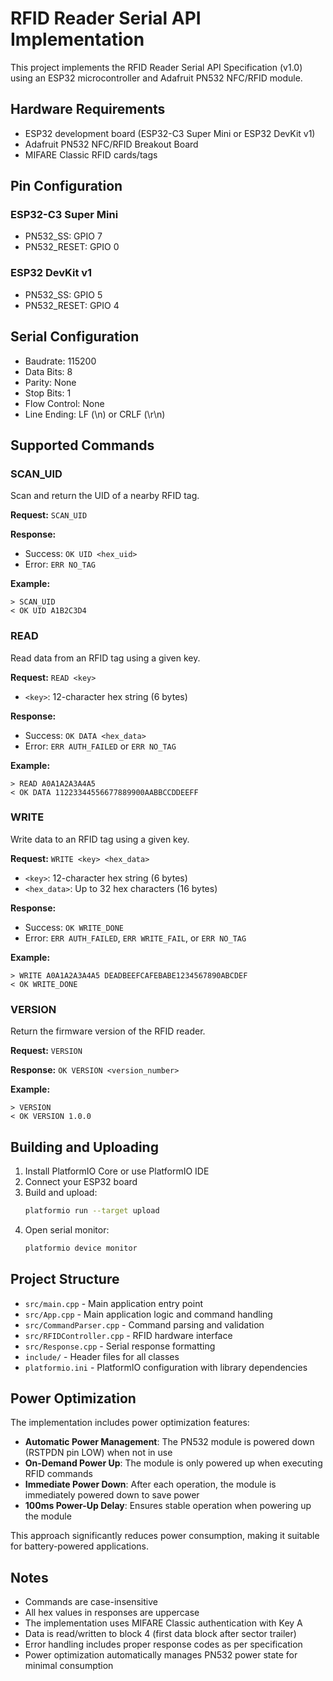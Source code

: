 # RFID Reader Serial API Implementation

This project implements the RFID Reader Serial API Specification (v1.0) using an ESP32 microcontroller and Adafruit PN532 NFC/RFID module.

## Hardware Requirements

- ESP32 development board (ESP32-C3 Super Mini or ESP32 DevKit v1)
- Adafruit PN532 NFC/RFID Breakout Board
- MIFARE Classic RFID cards/tags

## Pin Configuration

### ESP32-C3 Super Mini

- PN532_SS: GPIO 7
- PN532_RESET: GPIO 0

### ESP32 DevKit v1

- PN532_SS: GPIO 5
- PN532_RESET: GPIO 4

## Serial Configuration

- Baudrate: 115200
- Data Bits: 8
- Parity: None
- Stop Bits: 1
- Flow Control: None
- Line Ending: LF (\n) or CRLF (\r\n)

## Supported Commands

### SCAN_UID

Scan and return the UID of a nearby RFID tag.

**Request:** `SCAN_UID`

**Response:**

- Success: `OK UID <hex_uid>`
- Error: `ERR NO_TAG`

**Example:**

```
> SCAN_UID
< OK UID A1B2C3D4
```

### READ <KEY>

Read data from an RFID tag using a given key.

**Request:** `READ <key>`

- `<key>`: 12-character hex string (6 bytes)

**Response:**

- Success: `OK DATA <hex_data>`
- Error: `ERR AUTH_FAILED` or `ERR NO_TAG`

**Example:**

```
> READ A0A1A2A3A4A5
< OK DATA 11223344556677889900AABBCCDDEEFF
```

### WRITE <KEY> <DATA>

Write data to an RFID tag using a given key.

**Request:** `WRITE <key> <hex_data>`

- `<key>`: 12-character hex string (6 bytes)
- `<hex_data>`: Up to 32 hex characters (16 bytes)

**Response:**

- Success: `OK WRITE_DONE`
- Error: `ERR AUTH_FAILED`, `ERR WRITE_FAIL`, or `ERR NO_TAG`

**Example:**

```
> WRITE A0A1A2A3A4A5 DEADBEEFCAFEBABE1234567890ABCDEF
< OK WRITE_DONE
```

### VERSION

Return the firmware version of the RFID reader.

**Request:** `VERSION`

**Response:** `OK VERSION <version_number>`

**Example:**

```
> VERSION
< OK VERSION 1.0.0
```

## Building and Uploading

1. Install PlatformIO Core or use PlatformIO IDE
2. Connect your ESP32 board
3. Build and upload:
   ```bash
   platformio run --target upload
   ```
4. Open serial monitor:
   ```bash
   platformio device monitor
   ```

## Project Structure

- `src/main.cpp` - Main application entry point
- `src/App.cpp` - Main application logic and command handling
- `src/CommandParser.cpp` - Command parsing and validation
- `src/RFIDController.cpp` - RFID hardware interface
- `src/Response.cpp` - Serial response formatting
- `include/` - Header files for all classes
- `platformio.ini` - PlatformIO configuration with library dependencies

## Power Optimization

The implementation includes power optimization features:

- **Automatic Power Management**: The PN532 module is powered down (RSTPDN pin LOW) when not in use
- **On-Demand Power Up**: The module is only powered up when executing RFID commands
- **Immediate Power Down**: After each operation, the module is immediately powered down to save power
- **100ms Power-Up Delay**: Ensures stable operation when powering up the module

This approach significantly reduces power consumption, making it suitable for battery-powered applications.

## Notes

- Commands are case-insensitive
- All hex values in responses are uppercase
- The implementation uses MIFARE Classic authentication with Key A
- Data is read/written to block 4 (first data block after sector trailer)
- Error handling includes proper response codes as per specification
- Power optimization automatically manages PN532 power state for minimal consumption
